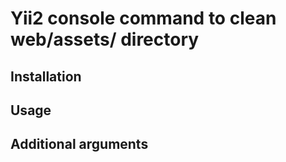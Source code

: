 Yii2 console command to clean web/assets/ directory
===================================================
Installation
------------
Usage
-----
Additional arguments
--------------------
